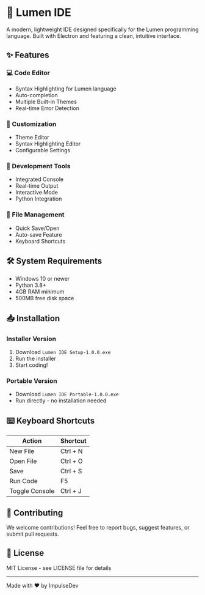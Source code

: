 # 🚀 Lumen IDE

A modern, lightweight IDE designed specifically for the Lumen programming language. Built with Electron and featuring a clean, intuitive interface.

## ✨ Features

### 💻 Code Editor
- Syntax Highlighting for Lumen language
- Auto-completion
- Multiple Built-in Themes
- Real-time Error Detection

### 🔧 Customization
- Theme Editor
- Syntax Highlighting Editor
- Configurable Settings

### 📝 Development Tools
- Integrated Console
- Real-time Output
- Interactive Mode
- Python Integration

### 📂 File Management
- Quick Save/Open
- Auto-save Feature
- Keyboard Shortcuts

## 🛠️ System Requirements
- Windows 10 or newer
- Python 3.8+
- 4GB RAM minimum
- 500MB free disk space

## 📥 Installation

### Installer Version
1. Download `Lumen IDE Setup-1.0.0.exe`
2. Run the installer
3. Start coding!

### Portable Version
- Download `Lumen IDE Portable-1.0.0.exe`
- Run directly - no installation needed

## ⌨️ Keyboard Shortcuts
| Action | Shortcut |
|--------|----------|
| New File | Ctrl + N |
| Open File | Ctrl + O |
| Save | Ctrl + S |
| Run Code | F5 |
| Toggle Console | Ctrl + J |

## 🤝 Contributing
We welcome contributions! Feel free to report bugs, suggest features, or submit pull requests.

## 📄 License
MIT License - see LICENSE file for details

---
Made with ❤️ by ImpulseDev

